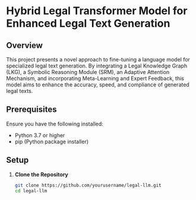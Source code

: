# Hybrid Legal Transformer Model for Enhanced Legal Text Generation

## Overview

This project presents a novel approach to fine-tuning a language model for specialized legal text generation. By integrating a Legal Knowledge Graph (LKG), a Symbolic Reasoning Module (SRM), an Adaptive Attention Mechanism, and incorporating Meta-Learning and Expert Feedback, this model aims to enhance the accuracy, speed, and compliance of generated legal texts.

## **Prerequisites**

Ensure you have the following installed:

- Python 3.7 or higher
- pip (Python package installer)

## **Setup**

1. **Clone the Repository**

   ```bash
   git clone https://github.com/yourusername/legal-llm.git
   cd legal-llm
